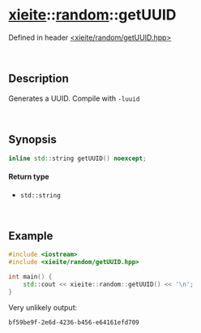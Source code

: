 # [xieite](../xieite.md)\:\:[random](../random.md)\:\:getUUID
Defined in header [<xieite/random/getUUID.hpp>](../../include/xieite/random/getUUID.hpp)

&nbsp;

## Description
Generates a UUID. Compile with `-luuid`

&nbsp;

## Synopsis
```cpp
inline std::string getUUID() noexcept;
```
#### Return type
- `std::string`

&nbsp;

## Example
```cpp
#include <iostream>
#include <xieite/random/getUUID.hpp>

int main() {
    std::cout << xieite::random::getUUID() << '\n';
}
```
Very unlikely output:
```
bf59be9f-2e6d-4236-b456-e64161efd709
```
